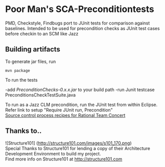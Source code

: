 Poor Man's SCA-Preconditiontests
=====================

PMD, Checkstyle, Findbugs port to JUnit tests for comparison against baselines. Intended to be used for precondition checks as JUnit test cases before checkin to an SCM like Jazz

Building artifacts
------------------
To generate jar files, run 

`mvn package`

To run the tests

-add *PreconditionChecks-0.x.x.jar* to your build path
-run Junit testcase PreconditionsCheckTestSuite.java

To run as a Jazz CLM precondition, run the JUnit test from within Eclipse.
Refer link to setup "Require JUnit run, Precondition"<br/>
[Source control process recipes for Rational Team Concert](https://jazz.net/library/article/1075)

Thanks to..
-----------
![Structure101] (http://structure101.com/images/s101_170.png)  
Special Thanks to Structure101 for lending a copy of their Architecture Development Environment to build my project.  
Find more info on Structure101 at <http://structure101.com>  
